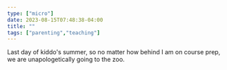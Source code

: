 ```yaml
---
type: ["micro"]
date: 2023-08-15T07:48:38-04:00
title: ""
tags: ["parenting","teaching"]
---
```

Last day of kiddo's summer, so no matter how behind I am on course prep, we are unapologetically going to the zoo.
